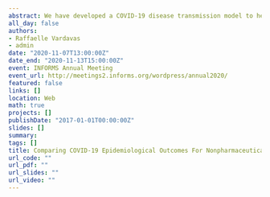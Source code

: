 ```yaml
---
abstract: We have developed a COVID-19 disease transmission model to help policymakers compare epidemiological outcomes of different nonpharmaceutical interventions (NPIs).  Our model can help predict the timing of peaks in cases, and when to expect a multiple waves based on when and which NPI levels are implemented. In this talk we describe the key epidemiological traits and uncertainties of COVID-19 transmission dynamics, and how they have been considered and evaluated by our epidemiological model. We compare outcomes of different NPI levels and the timing of when they are implemented, and discuss the reasons for which NPIs work best and are robust to the uncertainties in terms of health outcomes.
all_day: false
authors: 
- Raffaelle Vardavas
- admin
date: "2020-11-07T13:00:00Z"
date_end: "2020-11-13T15:00:00Z"
event: INFORMS Annual Meeting
event_url: http://meetings2.informs.org/wordpress/annual2020/
featured: false
links: []
location: Web
math: true
projects: []
publishDate: "2017-01-01T00:00:00Z"
slides: []
summary: 
tags: []
title: Comparing COVID-19 Epidemiological Outcomes For Nonpharmaceutical Interventions In The U.S.
url_code: ""
url_pdf: ""
url_slides: ""
url_video: ""
---
```



